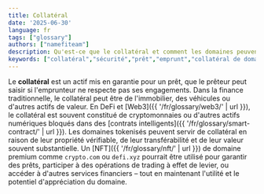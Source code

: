 ```yaml
---
title: Collatéral
date: '2025-06-30'
language: fr
tags: ["glossary"]
authors: ["namefiteam"]
description: Qu'est-ce que le collatéral et comment les domaines peuvent-ils servir de collatéral en DeFi ?
keywords: ["collatéral","sécurité","prêt","emprunt","collatéral de domaine","DeFi"]
---
```



Le **collatéral** est un actif mis en garantie pour un prêt, que le prêteur peut saisir si l'emprunteur ne respecte pas ses engagements. Dans la finance traditionnelle, le collatéral peut être de l'immobilier, des véhicules ou d'autres actifs de valeur. En DeFi et [Web3]({{ '/fr/glossary/web3/' | url }}), le collatéral est souvent constitué de cryptomonnaies ou d'autres actifs numériques bloqués dans des [contrats intelligents]({{ '/fr/glossary/smart-contract/' | url }}). Les domaines tokenisés peuvent servir de collatéral en raison de leur propriété vérifiable, de leur transférabilité et de leur valeur souvent substantielle. Un [NFT]({{ '/fr/glossary/nft/' | url }}) de domaine premium comme `crypto.com` ou `defi.xyz` pourrait être utilisé pour garantir des prêts, participer à des opérations de trading à effet de levier, ou accéder à d'autres services financiers – tout en maintenant l'utilité et le potentiel d'appréciation du domaine.